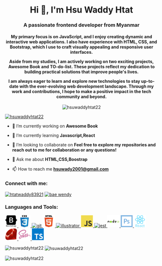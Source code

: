 <h1 align="center">Hi 👋, I'm Hsu Waddy Htat</h1>
<h3 align="center">A passionate frontend developer from Myanmar</h3>
<h4 align="center">My primary focus is on JavaScript, and I enjoy creating dynamic and interactive web applications. I also have experience with HTML, CSS, and Bootstrap, which I use to craft visually appealing and responsive user interfaces.

Aside from my studies, I am actively working on two exciting projects, Awesome Book and TO-do-list. These projects reflect my dedication to building practical solutions that improve people's lives.

I am always eager to learn and explore new technologies to stay up-to-date with the ever-evolving web development landscape. Through my work and contributions, I hope to make a positive impact in the tech community and beyond.</h2>

<p align="center"> <img src="https://camo.githubusercontent.com/691cdc5f9c4dc0e88650b97d480af9237d9422963bd1184f95e00087d3aa8bbd/68747470733a2f2f692e696d6775722e636f6d2f72486c456444712e676966" alt="hsuwaddyhtat22" /> </p>

<p align="left"> <a href="https://github.com/ryo-ma/github-profile-trophy"><img src="https://github-profile-trophy.vercel.app/?username=hsuwaddyhtat22" alt="hsuwaddyhtat22" /></a> </p>

- 🔭 I’m currently working on **Awesome Book**

- 🌱 I’m currently learning **Javascript,React**

- 👯 I’m looking to collaborate on **Feel free to explore my repositories and reach out to me for collaboration or any questions!**

- 💬 Ask me about **HTML,CSS,Boostrap**

- 📫 How to reach me **hsuwady2001@gmail.com**

<h3 align="left">Connect with me:</h3>
<p align="left">
<a href="https://linkedin.com/in/htatwaddy83921" target="blank"><img align="center" src="https://raw.githubusercontent.com/rahuldkjain/github-profile-readme-generator/master/src/images/icons/Social/linked-in-alt.svg" alt="htatwaddy83921" height="30" width="40" /></a>
<a href="https://fb.com/bae wendy" target="blank"><img align="center" src="https://raw.githubusercontent.com/rahuldkjain/github-profile-readme-generator/master/src/images/icons/Social/facebook.svg" alt="bae wendy" height="30" width="40" /></a>
</p>

<h3 align="left">Languages and Tools:</h3>
<p align="left"> <a href="https://getbootstrap.com" target="_blank" rel="noreferrer"> <img src="https://raw.githubusercontent.com/devicons/devicon/master/icons/bootstrap/bootstrap-plain-wordmark.svg" alt="bootstrap" width="40" height="40"/> </a> <a href="https://www.w3schools.com/css/" target="_blank" rel="noreferrer"> <img src="https://raw.githubusercontent.com/devicons/devicon/master/icons/css3/css3-original-wordmark.svg" alt="css3" width="40" height="40"/> </a> <a href="https://git-scm.com/" target="_blank" rel="noreferrer"> <img src="https://www.vectorlogo.zone/logos/git-scm/git-scm-icon.svg" alt="git" width="40" height="40"/> </a> <a href="https://www.w3.org/html/" target="_blank" rel="noreferrer"> <img src="https://raw.githubusercontent.com/devicons/devicon/master/icons/html5/html5-original-wordmark.svg" alt="html5" width="40" height="40"/> </a> <a href="https://www.adobe.com/in/products/illustrator.html" target="_blank" rel="noreferrer"> <img src="https://www.vectorlogo.zone/logos/adobe_illustrator/adobe_illustrator-icon.svg" alt="illustrator" width="40" height="40"/> </a> <a href="https://developer.mozilla.org/en-US/docs/Web/JavaScript" target="_blank" rel="noreferrer"> <img src="https://raw.githubusercontent.com/devicons/devicon/master/icons/javascript/javascript-original.svg" alt="javascript" width="40" height="40"/> </a> <a href="https://jestjs.io" target="_blank" rel="noreferrer"> <img src="https://www.vectorlogo.zone/logos/jestjsio/jestjsio-icon.svg" alt="jest" width="40" height="40"/> </a> <a href="https://nodejs.org" target="_blank" rel="noreferrer"> <img src="https://raw.githubusercontent.com/devicons/devicon/master/icons/nodejs/nodejs-original-wordmark.svg" alt="nodejs" width="40" height="40"/> </a> <a href="https://www.photoshop.com/en" target="_blank" rel="noreferrer"> <img src="https://raw.githubusercontent.com/devicons/devicon/master/icons/photoshop/photoshop-line.svg" alt="photoshop" width="40" height="40"/> </a> <a href="https://reactjs.org/" target="_blank" rel="noreferrer"> <img src="https://raw.githubusercontent.com/devicons/devicon/master/icons/react/react-original-wordmark.svg" alt="react" width="40" height="40"/> </a> <a href="https://www.ruby-lang.org/en/" target="_blank" rel="noreferrer"> <img src="https://raw.githubusercontent.com/devicons/devicon/master/icons/ruby/ruby-original.svg" alt="ruby" width="40" height="40"/> </a> <a href="https://sass-lang.com" target="_blank" rel="noreferrer"> <img src="https://raw.githubusercontent.com/devicons/devicon/master/icons/sass/sass-original.svg" alt="sass" width="40" height="40"/> </a> <a href="https://www.typescriptlang.org/" target="_blank" rel="noreferrer"> <img src="https://raw.githubusercontent.com/devicons/devicon/master/icons/typescript/typescript-original.svg" alt="typescript" width="40" height="40"/> </a> </p>

<p><img align="left" src="https://github-readme-stats.vercel.app/api/top-langs?username=hsuwaddyhtat22&show_icons=true&locale=en&layout=compact" alt="hsuwaddyhtat22" /></p>

<p>&nbsp;<img align="center" src="https://github-readme-stats.vercel.app/api?username=hsuwaddyhtat22&show_icons=true&locale=en" alt="hsuwaddyhtat22" /></p>

<p><img align="center" src="https://github-readme-streak-stats.herokuapp.com/?user=hsuwaddyhtat22&" alt="hsuwaddyhtat22" /></p>
